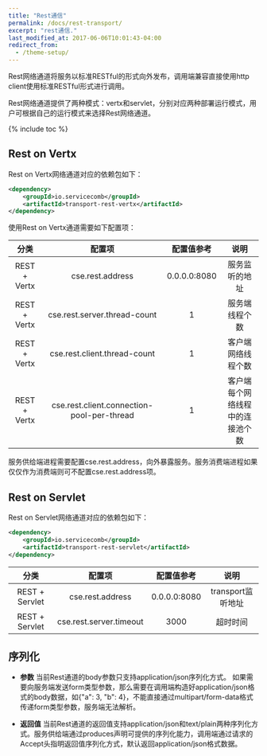 ```yaml
---
title: "Rest通信"
permalink: /docs/rest-transport/
excerpt: "rest通信."
last_modified_at: 2017-06-06T10:01:43-04:00
redirect_from:
  - /theme-setup/
---
```


Rest网络通道将服务以标准RESTful的形式向外发布，调用端兼容直接使用http client使用标准RESTful形式进行调用。

Rest网络通道提供了两种模式：vertx和servlet，分别对应两种部署运行模式，用户可根据自己的运行模式来选择Rest网络通道。

{% include toc %}

## Rest on Vertx

Rest on Vertx网络通道对应的依赖包如下：

```xml
<dependency>
    <groupId>io.servicecomb</groupId>
    <artifactId>transport-rest-vertx</artifactId>
</dependency>
```

使用Rest on Vertx通道需要如下配置项：

|分类|配置项|配置值参考|说明|
|:-----:|:------:|:-----:|:-------:|
|REST + Vertx|cse.rest.address|0.0.0.0:8080|服务监听的地址|
|REST + Vertx|cse.rest.server.thread-count|1|服务端线程个数|
|REST + Vertx|cse.rest.client.thread-count|1|客户端网络线程个数|
|REST + Vertx|cse.rest.client.connection-pool-per-thread|1|客户端每个网络线程中的连接池个数|

服务供给端进程需要配置cse.rest.address，向外暴露服务。服务消费端进程如果仅仅作为消费端则可不配置cse.rest.address项。



## Rest on Servlet

Rest on Servlet网络通道对应的依赖包如下：

```xml
<dependency>
    <groupId>io.servicecomb</groupId>
    <artifactId>transport-rest-servlet</artifactId>
</dependency>
```



|分类|配置项|配置值参考|说明|
|:-----:|:------:|:-----:|:-------:|
|REST + Servlet|cse.rest.address|0.0.0.0:8080|transport监听地址|
|REST + Servlet|cse.rest.server.timeout|3000|超时时间|


## 序列化

- **参数**
当前Rest通道的body参数只支持application/json序列化方式。 如果需要向服务端发送form类型参数，那么需要在调用端构造好application/json格式的body数据，如{"a": 3, "b": 4}，不能直接通过multipart/form-data格式传递form类型参数，服务端无法解析。

- **返回值**
当前Rest通道的返回值支持application/json和text/plain两种序列化方式。服务供给端通过produces声明可提供的序列化能力，调用端通过请求的Accept头指明返回值序列化方式，默认返回application/json格式数据。